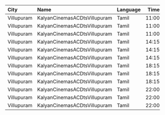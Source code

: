 | City       | Name                         | Language |  Time | Type       | Price | Capacity | Booked |
| :--------- | :--------------------------- | :------- | ----: | :--------- | ----: | -------: | -----: |
| Villupuram | KalyanCinemasACDtsVillupuram | Tamil    | 11:00 | Box        |  164₹ |       24 |     12 |
| Villupuram | KalyanCinemasACDtsVillupuram | Tamil    | 11:00 | Balcony    |  164₹ |       88 |     52 |
| Villupuram | KalyanCinemasACDtsVillupuram | Tamil    | 11:00 | FirstClass |  119₹ |      154 |     86 |
| Villupuram | KalyanCinemasACDtsVillupuram | Tamil    | 14:15 | Box        |  164₹ |       24 |     12 |
| Villupuram | KalyanCinemasACDtsVillupuram | Tamil    | 14:15 | Balcony    |  164₹ |       88 |     52 |
| Villupuram | KalyanCinemasACDtsVillupuram | Tamil    | 14:15 | FirstClass |  119₹ |      154 |     86 |
| Villupuram | KalyanCinemasACDtsVillupuram | Tamil    | 18:15 | Box        |  164₹ |       24 |     12 |
| Villupuram | KalyanCinemasACDtsVillupuram | Tamil    | 18:15 | Balcony    |  164₹ |       88 |     52 |
| Villupuram | KalyanCinemasACDtsVillupuram | Tamil    | 18:15 | FirstClass |  119₹ |      154 |     86 |
| Villupuram | KalyanCinemasACDtsVillupuram | Tamil    | 22:00 | Box        |  164₹ |       24 |     12 |
| Villupuram | KalyanCinemasACDtsVillupuram | Tamil    | 22:00 | Balcony    |  164₹ |       88 |     52 |
| Villupuram | KalyanCinemasACDtsVillupuram | Tamil    | 22:00 | FirstClass |  119₹ |      154 |     86 |